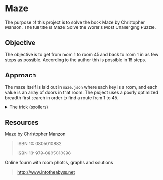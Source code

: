 # Maze

The purpose of this project is to solve the book Maze by Christopher Manson. 
The full title is Maze; Solve the World's Most Challenging Puzzle.

## Objective
The objective is to get from room 1 to room 45 and back to room 1 in as few steps as possible.
According to the author this is possible in 16 steps.

## Approach
The maze itself is laid out in `maze.json` where each key is a room, and each value is an array of doors in that room.
The project uses a poorly optimized breadth first search in order to find a route from 1 to 45.

<details> 
  <summary>The trick (spoilers)</summary>
   Room 29 has a "hidden" door to room 17. The sign is upside down on the candle holder.
</details>

## Resources

Maze by Christopher Manzon

> ISBN 10: 0805010882
>
> ISBN 13: 978-0805010886

Online fourm with room photos, graphs and solutions
> http://www.intotheabyss.net